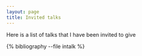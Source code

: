 ```yaml
---
layout: page
title: Invited talks
---
```


<i class="fas fa-bullhorn fa-2x"></i>
Here is a list of talks that I have been invited to give

{% bibliography --file intalk %}
